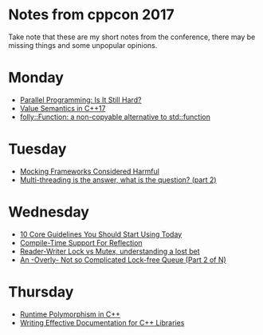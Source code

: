 Notes from cppcon 2017
=====================

Take note that these are my short notes from the conference, there may be missing things and some unpopular opinions.

# Monday

- [Parallel Programming: Is It Still Hard?](https://github.com/jmcomets/cppcon-notes/blob/master/parallel-programming.md)
- [Value Semantics in C++17](https://github.com/jmcomets/cppcon-notes/blob/master/value-semantics.md)
- [folly::Function: a non-copyable alternative to std::function](https://github.com/jmcomets/cppcon-notes/blob/master/folly-function.md)

# Tuesday
- [Mocking Frameworks Considered Harmful](https://github.com/jmcomets/cppcon-notes/blob/master/mocking-frameworks-harmful.md)
- [Multi-threading is the answer, what is the question? (part 2)](https://github.com/jmcomets/cppcon-notes/blob/master/multithreading-is-the-answer-what-is-the-question-part-2.md)

# Wednesday

- [10 Core Guidelines You Should Start Using Today](https://github.com/jmcomets/cppcon-notes/blob/master/10-core-guidelines.md)
- [Compile-Time Support For Reflection](https://github.com/jmcomets/cppcon-notes/blob/master/reflection.md)
- [Reader-Writer Lock vs Mutex, understanding a lost bet](https://github.com/jmcomets/cppcon-notes/blob/master/rw-lock-vs-mutex-understanding-a-lost-bet.md)
- [An -Overly- Not so Complicated Lock-free Queue (Part 2 of N)](https://github.com/jmcomets/cppcon-notes/blob/master/an-overly-not-so-complicated-lock-free-queue-part-2-of-n.md)

# Thursday

- [Runtime Polymorphism in C++](https://github.com/jmcomets/cppcon-notes/blob/master/runtime-polymorphism.md)
- [Writing Effective Documentation for C++ Libraries](https://github.com/jmcomets/cppcon-notes/blob/master/writing-effective-documentation-for-cpp-libraries.md)

